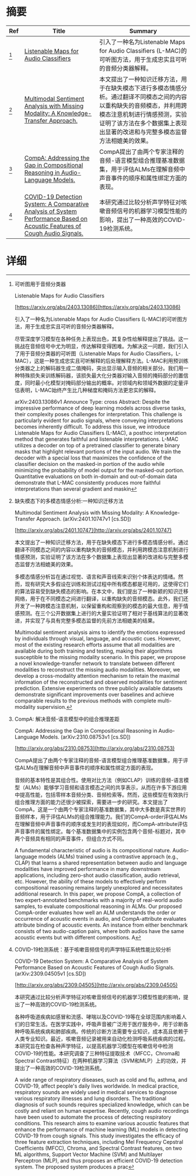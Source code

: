 # 摘要

| Ref | Title | Summary |
| --- | --- | --- |
| [^1] | [Listenable Maps for Audio Classifiers](https://arxiv.org/abs/2403.13086) | 引入了一种名为Listenable Maps for Audio Classifiers (L-MAC)的可听图方法，用于生成忠实且可听的音频分类器解释。 |
| [^2] | [Multimodal Sentiment Analysis with Missing Modality: A Knowledge-Transfer Approach.](http://arxiv.org/abs/2401.10747) | 本文提出了一种知识迁移方法，用于在缺失模态下进行多模态情感分析。通过翻译不同模态之间的内容以重构缺失的音频模态，并利用跨模态注意机制进行情感预测，实验证明了该方法在多个数据集上表现出显著的改进和与完整多模态监督方法相媲美的效果。 |
| [^3] | [CompA: Addressing the Gap in Compositional Reasoning in Audio-Language Models.](http://arxiv.org/abs/2310.08753) | CompA提出了由两个专家注释的音频-语言模型组合推理基准数据集，用于评估ALMs在理解音频中声音事件的顺序和属性绑定方面的表现。 |
| [^4] | [COVID-19 Detection System: A Comparative Analysis of System Performance Based on Acoustic Features of Cough Audio Signals.](http://arxiv.org/abs/2309.04505) | 本研究通过比较分析声学特征对咳嗽音频信号的机器学习模型性能的影响，提出了一种高效的COVID-19检测系统。 |

# 详细

[^1]: 可听图用于音频分类器

    Listenable Maps for Audio Classifiers

    [https://arxiv.org/abs/2403.13086](https://arxiv.org/abs/2403.13086)

    引入了一种名为Listenable Maps for Audio Classifiers (L-MAC)的可听图方法，用于生成忠实且可听的音频分类器解释。

    

    尽管深度学习模型在各种任务上表现出色，其复杂性给解释提出了挑战。这一挑战在音频信号中尤为明显，传达解释变得困难。为解决这一问题，我们引入了用于音频分类器的可听图（Listenable Maps for Audio Classifiers，L-MAC），这是一种生成忠实且可听解释的后处理解释方法。L-MAC利用预训练分类器之上的解码器生成二值掩码，突出显示输入音频的相关部分。我们用一种特殊损失来训练解码器，该损失最大化分类器对输入音频的掩码部分的置信度，同时最小化模型对掩码部分输出的概率。对领域内和领域外数据的定量评估表明，L-MAC始终产生比几种梯度和掩码方法更忠实的解释。

    arXiv:2403.13086v1 Announce Type: cross  Abstract: Despite the impressive performance of deep learning models across diverse tasks, their complexity poses challenges for interpretation. This challenge is particularly evident for audio signals, where conveying interpretations becomes inherently difficult. To address this issue, we introduce Listenable Maps for Audio Classifiers (L-MAC), a posthoc interpretation method that generates faithful and listenable interpretations. L-MAC utilizes a decoder on top of a pretrained classifier to generate binary masks that highlight relevant portions of the input audio. We train the decoder with a special loss that maximizes the confidence of the classifier decision on the masked-in portion of the audio while minimizing the probability of model output for the masked-out portion. Quantitative evaluations on both in-domain and out-of-domain data demonstrate that L-MAC consistently produces more faithful interpretations than several gradient and maskin
    
[^2]: 缺失模态下的多模态情感分析:一种知识迁移方法

    Multimodal Sentiment Analysis with Missing Modality: A Knowledge-Transfer Approach. (arXiv:2401.10747v1 [cs.SD])

    [http://arxiv.org/abs/2401.10747](http://arxiv.org/abs/2401.10747)

    本文提出了一种知识迁移方法，用于在缺失模态下进行多模态情感分析。通过翻译不同模态之间的内容以重构缺失的音频模态，并利用跨模态注意机制进行情感预测，实验证明了该方法在多个数据集上表现出显著的改进和与完整多模态监督方法相媲美的效果。

    

    多模态情感分析旨在通过视觉、语言和声音线索来识别个体表达的情绪。然而，现有研究大多假设在训练和测试过程中所有模态都是可用的，这使得它们的算法容易受到缺失模态的影响。在本文中，我们提出了一种新颖的知识迁移网络，用于在不同模态之间进行翻译，以重构缺失的音频模态。此外，我们还开发了一种跨模态注意机制，以保留重构和观察到的模态的最大信息，用于情感预测。在三个公开数据集上进行的大量实验证明了相对于基线算法的显著改进，并实现了与具有完整多模态监督的先前方法相媲美的结果。

    Multimodal sentiment analysis aims to identify the emotions expressed by individuals through visual, language, and acoustic cues. However, most of the existing research efforts assume that all modalities are available during both training and testing, making their algorithms susceptible to the missing modality scenario. In this paper, we propose a novel knowledge-transfer network to translate between different modalities to reconstruct the missing audio modalities. Moreover, we develop a cross-modality attention mechanism to retain the maximal information of the reconstructed and observed modalities for sentiment prediction. Extensive experiments on three publicly available datasets demonstrate significant improvements over baselines and achieve comparable results to the previous methods with complete multi-modality supervision.
    
[^3]: CompA: 解决音频-语言模型中的组合推理差距

    CompA: Addressing the Gap in Compositional Reasoning in Audio-Language Models. (arXiv:2310.08753v1 [cs.SD])

    [http://arxiv.org/abs/2310.08753](http://arxiv.org/abs/2310.08753)

    CompA提出了由两个专家注释的音频-语言模型组合推理基准数据集，用于评估ALMs在理解音频中声音事件的顺序和属性绑定方面的表现。

    

    音频的基本特性是其组合性。使用对比方法（例如CLAP）训练的音频-语言模型（ALMs）能够学习音频和语言模态之间的共享表示，从而在许多下游应用中提高性能，包括零样本音频分类、音频检索等。然而，这些模型在有效执行组合推理方面的能力还很少被探索，需要进一步的研究。本文提出了CompA，这是一个由两个专家注释的基准数据集，其中大多数是真实世界的音频样本，用于评估ALMs的组合推理能力。我们的CompA-order评估ALMs在理解音频中声音事件的顺序或发生时的表现如何，而CompA-attribute评估声音事件的属性绑定。每个基准数据集中的实例包含两个音频-标题对，其中两个音频具有相同的声音事件，但组合方式不同。

    A fundamental characteristic of audio is its compositional nature. Audio-language models (ALMs) trained using a contrastive approach (e.g., CLAP) that learns a shared representation between audio and language modalities have improved performance in many downstream applications, including zero-shot audio classification, audio retrieval, etc. However, the ability of these models to effectively perform compositional reasoning remains largely unexplored and necessitates additional research. In this paper, we propose CompA, a collection of two expert-annotated benchmarks with a majority of real-world audio samples, to evaluate compositional reasoning in ALMs. Our proposed CompA-order evaluates how well an ALM understands the order or occurrence of acoustic events in audio, and CompA-attribute evaluates attribute binding of acoustic events. An instance from either benchmark consists of two audio-caption pairs, where both audios have the same acoustic events but with different compositions. A
    
[^4]: COVID-19检测系统：基于咳嗽音频信号的声学特征系统性能比较分析

    COVID-19 Detection System: A Comparative Analysis of System Performance Based on Acoustic Features of Cough Audio Signals. (arXiv:2309.04505v1 [cs.SD])

    [http://arxiv.org/abs/2309.04505](http://arxiv.org/abs/2309.04505)

    本研究通过比较分析声学特征对咳嗽音频信号的机器学习模型性能的影响，提出了一种高效的COVID-19检测系统。

    

    各种呼吸道疾病如感冒和流感、哮喘以及COVID-19等在全球范围内影响着人们的日常生活。在医学实践中，呼吸声音被广泛用于医疗服务中，用于诊断各种呼吸系统疾病和肺部疾病。传统的诊断方法需要专业知识，成本高且依赖于人类专业知识。最近，咳嗽音频记录被用来自动化检测呼吸系统疾病的过程。本研究旨在检查各种声学特征，以提高机器学习模型在咳嗽信号中检测COVID-19的性能。本研究调查了三种特征提取技术（MFCC，Chroma和Spectral Contrast特征）在两种机器学习算法（SVM和MLP）上的功效，并提出了一种高效的COVID-19检测系统。

    A wide range of respiratory diseases, such as cold and flu, asthma, and COVID-19, affect people's daily lives worldwide. In medical practice, respiratory sounds are widely used in medical services to diagnose various respiratory illnesses and lung disorders. The traditional diagnosis of such sounds requires specialized knowledge, which can be costly and reliant on human expertise. Recently, cough audio recordings have been used to automate the process of detecting respiratory conditions. This research aims to examine various acoustic features that enhance the performance of machine learning (ML) models in detecting COVID-19 from cough signals. This study investigates the efficacy of three feature extraction techniques, including Mel Frequency Cepstral Coefficients (MFCC), Chroma, and Spectral Contrast features, on two ML algorithms, Support Vector Machine (SVM) and Multilayer Perceptron (MLP), and thus proposes an efficient COVID-19 detection system. The proposed system produces a prac
    

